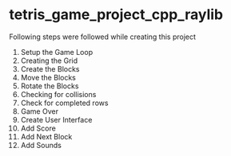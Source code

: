 # tetris_game_project_cpp_raylib

Following steps were followed while creating this project
1) Setup the Game Loop
2) Creating the Grid
3) Create the Blocks
4) Move the Blocks
5) Rotate the Blocks
6) Checking for collisions
7) Check for completed rows
8) Game Over
9) Create User Interface
10) Add Score
11) Add Next Block
12) Add Sounds